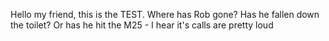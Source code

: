 Hello my friend, this is the TEST.
Where has Rob gone? Has he fallen down the toilet?
Or has he hit the M25 - I hear it's calls are pretty loud